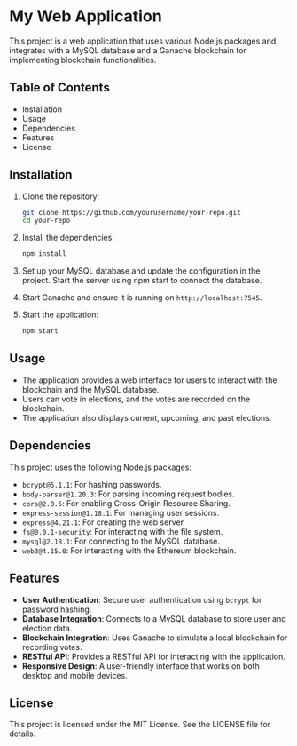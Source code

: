 # My Web Application

This project is a web application that uses various Node.js packages and integrates with a MySQL database and a Ganache blockchain for implementing blockchain functionalities.

## Table of Contents

- Installation
- Usage
- Dependencies
- Features
- License

## Installation

1. Clone the repository:
    ```bash
    git clone https://github.com/yourusername/your-repo.git
    cd your-repo
    ```

2. Install the dependencies:
    ```bash
    npm install
    ```

3. Set up your MySQL database and update the configuration in the project.
    Start the server using npm start to connect the database.


4. Start Ganache and ensure it is running on `http://localhost:7545`.

5. Start the application:
    ```bash
    npm start
    ```

## Usage

- The application provides a web interface for users to interact with the blockchain and the MySQL database.
- Users can vote in elections, and the votes are recorded on the blockchain.
- The application also displays current, upcoming, and past elections.

## Dependencies

This project uses the following Node.js packages:

- `bcrypt@5.1.1`: For hashing passwords.
- `body-parser@1.20.3`: For parsing incoming request bodies.
- `cors@2.8.5`: For enabling Cross-Origin Resource Sharing.
- `express-session@1.18.1`: For managing user sessions.
- `express@4.21.1`: For creating the web server.
- `fs@0.0.1-security`: For interacting with the file system.
- `mysql@2.18.1`: For connecting to the MySQL database.
- `web3@4.15.0`: For interacting with the Ethereum blockchain.

## Features

- **User Authentication**: Secure user authentication using `bcrypt` for password hashing.
- **Database Integration**: Connects to a MySQL database to store user and election data.
- **Blockchain Integration**: Uses Ganache to simulate a local blockchain for recording votes.
- **RESTful API**: Provides a RESTful API for interacting with the application.
- **Responsive Design**: A user-friendly interface that works on both desktop and mobile devices.

## License

This project is licensed under the MIT License. See the LICENSE file for details.
